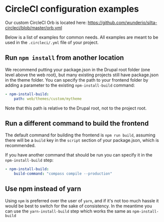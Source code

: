 # CircleCI configuration examples

Our custom CircleCI Orb is located here: https://github.com/wunderio/silta-circleci/blob/master/orb.yml

Below is a list of examples for common needs.
All examples are meant to be used in the `.circleci/.yml` file of your project.

## Run `npm install` from another location

We recommend putting your package.json in the Drupal root folder (one level above the web root),
but many existing projects still have package.json in the theme folder.
You can specify the path to your frontend folder by adding a parameter to the
existing `npm-install-build` command:

```yaml
- npm-install-build:
    path: web/themes/custom/mytheme
```

Note that this path is relative to the Drupal root, not to the project root.

## Run a different command to build the frontend

The default command for building the frontend is `npm run build`, assuming there will be a `build` key
in the `script` section of your package.json, which is recommended.

If you have another command that should be run you can specify it in the `npm-install-build` step:

```yaml
- npm-install-build:
    build-command: "compass compile --production"
```

## Use npm instead of yarn

Using `npm` is preferred over the user of `yarn`, and if it's not too much hassle it would be best to switch
for the sake of consistency.
In the meantime you can use the `yarn-install-build` step which works the same as `npm-install-build`
